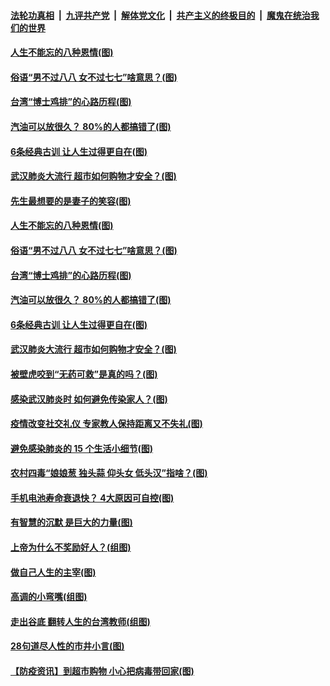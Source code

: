 

####  [法轮功真相](../../../../basic/blob/master/README.md?t=04160201) &nbsp;|&nbsp; [九评共产党](../../../../9ping.md/blob/master/README.md?t=04160201) &nbsp;|&nbsp; [解体党文化](../../../../jtdwh.md/blob/master/README.md?t=04160201)  &nbsp;|&nbsp; [共产主义的终极目的](../../../../gczydzjmd.md/blob/master/README.md?t=04160201) &nbsp;|&nbsp; [魔鬼在统治我们的世界](../../../../mgztzwmdsj.md/blob/master/README.md?t=04160201) 

#### [人生不能忘的八种恩情(图)](../pages/p8/929240.md?t=04160201) 

#### [俗语“男不过八八 女不过七七”啥意思？(图)](../pages/p8/929789.md?t=04160201) 

#### [台湾“博士鸡排”的心路历程(图)](../pages/p8/929332.md?t=04160201) 

#### [汽油可以放很久？ 80%的人都搞错了(图)](../pages/p8/929697.md?t=04160201) 

#### [6条经典古训 让人生过得更自在(图)](../pages/p8/929196.md?t=04160201) 

#### [武汉肺炎大流行 超市如何购物才安全？(图)](../pages/p8/929743.md?t=04160201) 

#### [先生最想要的是妻子的笑容(图)](../pages/p8/929887.md?t=04160201) 

#### [人生不能忘的八种恩情(图)](../pages/p8/929240.md?t=04160201) 

#### [俗语“男不过八八 女不过七七”啥意思？(图)](../pages/p8/929789.md?t=04160201) 

#### [台湾“博士鸡排”的心路历程(图)](../pages/p8/929332.md?t=04160201) 

#### [汽油可以放很久？ 80%的人都搞错了(图)](../pages/p8/929697.md?t=04160201) 

#### [6条经典古训 让人生过得更自在(图)](../pages/p8/929196.md?t=04160201) 

#### [武汉肺炎大流行 超市如何购物才安全？(图)](../pages/p8/929743.md?t=04160201) 

#### [被壁虎咬到“无药可救”是真的吗？(图)](../pages/p8/929619.md?t=04160201) 

#### [感染武汉肺炎时 如何避免传染家人？(图)](../pages/p8/929542.md?t=04160201) 

#### [疫情改变社交礼仪 专家教人保持距离又不失礼(图)](../pages/p8/929673.md?t=04160201) 

#### [避免感染肺炎的 15 个生活小细节(图)](../pages/p8/929540.md?t=04160201) 

#### [农村四毒“娘娘葱 独头蒜 仰头女 低头汉”指啥？(图)](../pages/p8/929621.md?t=04160201) 

#### [手机电池寿命衰退快？ 4大原因可自控(图)](../pages/p8/929486.md?t=04160201) 

#### [有智慧的沉默 是巨大的力量(图)](../pages/p8/929184.md?t=04160201) 

#### [上帝为什么不奖励好人？(组图)](../pages/p8/928996.md?t=04160201) 

#### [做自己人生的主宰(图)](../pages/p8/929173.md?t=04160201) 

#### [高调的小弯嘴(组图)](../pages/p8/929468.md?t=04160201) 

#### [走出谷底 翻转人生的台湾教师(组图)](../pages/p8/929453.md?t=04160201) 

#### [28句道尽人性的市井小言(图)](../pages/p8/929232.md?t=04160201) 

#### [【防疫资讯】到超市购物 小心把病毒带回家(图)](../pages/p8/929221.md?t=04160201) 


